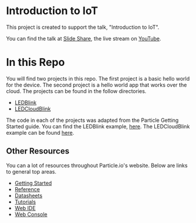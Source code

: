# Introduction to IoT

This project is created to support the talk, "Introduction to IoT".

You can find the talk at [Slide Share](https://www.slideshare.net/WesleyEldridge), the live stream on [YouTube](https://www.youtube.com/channel/UCo6OzvDm9Ozpl3O-LkMGsaQ/videos).

# In this Repo

You will find two projects in this repo. The first project is a basic hello world
for the device. The second project is a hello world app that works over the cloud.
The projects can be found in the follow directories.

* [LEDBlink]()
* [LEDCloudBlink]()

The code in each of the projects was adapted from the Particle Getting Started guide.
You can find the LEDBlink example, [here](https://docs.particle.io/guide/getting-started/examples/core/#blink-an-led). The LEDCloudBlink example can be found [here](https://docs.particle.io/guide/getting-started/examples/core/#control-leds-over-the-39-net).

## Other Resources

You can a lot of resources throughout Particle.io's website. Below are links to
general top areas.

* [Getting Started](https://docs.particle.io/guide/getting-started/intro/core/)
* [Reference](https://docs.particle.io/reference/firmware/core/)
* [Datasheets](https://docs.particle.io/datasheets/kits/)
* [Tutorials](https://docs.particle.io/tutorials/integrations/google-cloud-platform/)
* [Web IDE](https://build.particle.io/build)
* [Web Console](https://console.particle.io)
